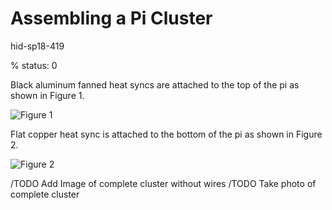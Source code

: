
# Assembling a Pi Cluster

hid-sp18-419

% status: 0
 
Black aluminum fanned heat syncs are attached to the top of the pi as shown in Figure 1.

![Figure 1](images/heat-sync-top.jpg)

Flat copper heat sync is attached to the bottom of the pi as shown in Figure 2.

![Figure 2](images/heat-sync-bottom.jpg)

/TODO Add Image of complete cluster without wires
/TODO Take photo of complete cluster
